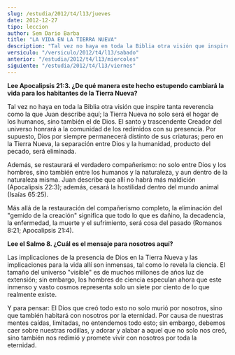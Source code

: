 ```yaml
---
slug: /estudia/2012/t4/l13/jueves
date: 2012-12-27
tipo: leccion
author: Sem Dario Barba
title: "LA VIDA EN LA TIERRA NUEVA"
description: "Tal vez no haya en toda la Biblia otra visión que inspire tanta reverencia como  la que Juan describe aquí; la Tierra Nueva no solo será el hogar de los  humanos, sino también el de Dios. El santo y trascendente Creador del universo  honrará a la comunidad de los redimidos con..."
versiculo: "/versiculo/2012/t4/l13/sabado"
anterior: "/estudia/2012/t4/l13/miercoles"
siguiente: "/estudia/2012/t4/l13/viernes"
---
```


**Lee Apocalipsis 21:3. ¿De qué manera este hecho estupendo cambiará la vida para los habitantes de la Tierra Nueva?**

Tal vez no haya en toda la Biblia otra visión que inspire tanta reverencia como la que Juan describe aquí; la Tierra Nueva no solo será el hogar de los humanos, sino también el de Dios. El santo y trascendente Creador del universo honrará a la comunidad de los redimidos con su presencia. Por supuesto, Dios por siempre permanecerá distinto de sus criaturas; pero en la Tierra Nueva, la separación entre Dios y la humanidad, producto del pecado, será eliminada.

Además, se restaurará el verdadero compañerismo: no solo entre Dios y los hombres, sino también entre los humanos y la naturaleza, y aun dentro de la naturaleza misma. Juan describe que allí no habrá más maldición (Apocalipsis 22:3); además, cesará la hostilidad dentro del mundo animal (Isaías 65:25).

Más allá de la restauración del compañerismo completo, la eliminación del "gemido de la creación" significa que todo lo que es dañino, la decadencia, la enfermedad, la muerte y el sufrimiento, será cosa del pasado (Romanos 8:21; Apocalipsis 21:4).

**Lee el Salmo 8. ¿Cuál es el mensaje para nosotros aquí?**

Las implicaciones de la presencia de Dios en la Tierra Nueva y las implicaciones para la vida allí son inmensas, tal como lo revela la ciencia. El tamaño del universo "visible" es de muchos millones de años luz de extensión; sin embargo, los hombres de ciencia especulan ahora que este inmenso y vasto cosmos representa solo un siete por ciento de lo que realmente existe.

Y para pensar: El Dios que creó todo esto no solo murió por nosotros, sino que también habitará con nosotros por la eternidad. Por causa de nuestras mentes caídas, limitadas, no entendemos todo esto; sin embargo, debemos caer sobre nuestras rodillas, y adorar y alabar a aquel que no solo nos creó, sino también nos redimió y promete vivir con nosotros por toda la eternidad.
